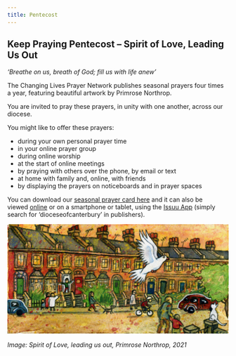 ```yaml
---
title: Pentecost
---
```


Keep Praying Pentecost – Spirit of Love, Leading Us Out
-------------------------------------------------------

_‘Breathe on us, breath of God; fill us with life anew’_

The Changing Lives Prayer Network publishes seasonal prayers four times a year, featuring beautiful artwork by Primrose Northrop.

You are invited to pray these prayers, in unity with one another, across our diocese.

You might like to offer these prayers:

*   during your own personal prayer time
*   in your online prayer group
*   during online worship
*   at the start of online meetings
*   by praying with others over the phone, by email or text
*   at home with family and, online, with friends
*   by displaying the prayers on noticeboards and in prayer spaces

You can download our [seasonal prayer card here](https://www.canterburydiocese.org/content/pages/documents/pentecost-spirit-of-love-leading-us-out.pdf) and it can also be viewed [online](https://issuu.com/home/published/pentecost___spirit_of_love__leading_us_out) or on a smartphone or tablet, using the [Issuu App](https://issuu.com/home/published/pentecost___spirit_of_love__leading_us_out) (simply search for ‘dioceseofcanterbury’ in publishers). 

![](/media/1621848400-UnQF-1024x504.jpeg)

_Image: Spirit of Love, leading us out, Primrose Northrop, 2021_

